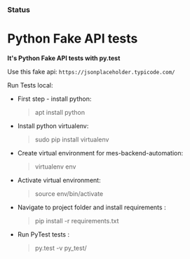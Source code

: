 ### Status

# Python Fake API tests

**It's Python Fake API tests with py.test**

Use this fake api: `https://jsonplaceholder.typicode.com/`

Run Tests local:     

* First step - install python:
    > apt install python 
    
* Install python virtualenv: 
    > sudo pip install virtualenv
    
* Create virtual environment for mes-backend-automation:
    > virtualenv env

* Activate virtual environment:
    > source env/bin/activate
    
* Navigate to project folder and install requirements :
    > pip install -r requirements.txt
    
* Run PyTest tests :
    > py.test -v py_test/

